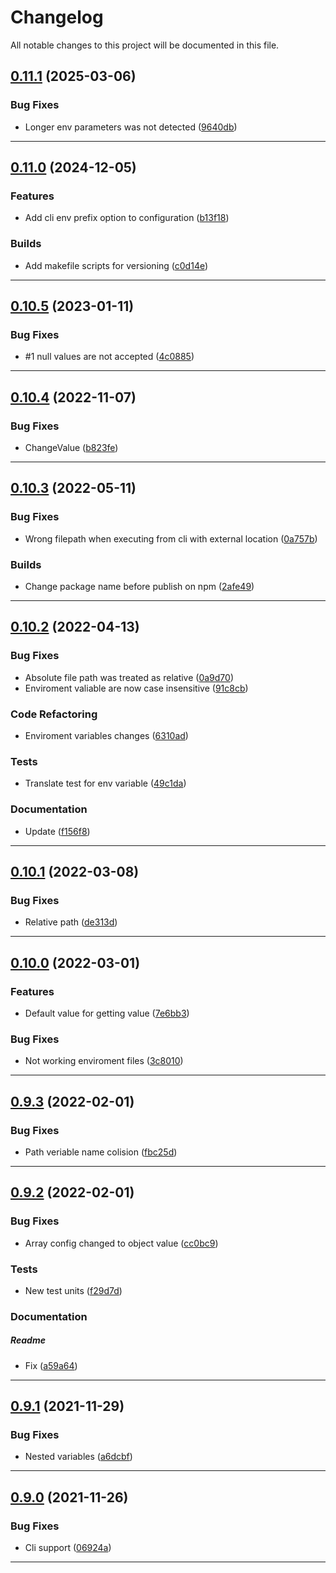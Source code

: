 <!--- BEGIN HEADER -->
# Changelog

All notable changes to this project will be documented in this file.
<!--- END HEADER -->

## [0.11.1](https://gitlab-p2.autobid.de/node/config/compare/0.11.0...0.11.1) (2025-03-06)
### Bug Fixes

* Longer env parameters was not detected ([9640db](https://gitlab-p2.autobid.de/node/config/commit/9640db3a6afd2c9a898070b201e8666b54ba68d2))


---

## [0.11.0](https://gitlab-p2.autobid.de/node/config/compare/0.10.8...0.11.0) (2024-12-05)
### Features

* Add cli env prefix option to configuration ([b13f18](https://gitlab-p2.autobid.de/node/config/commit/b13f1849fb6833cc21077a549cafab967d4d584e))

### Builds

* Add makefile scripts for versioning ([c0d14e](https://gitlab-p2.autobid.de/node/config/commit/c0d14ef179e27a97fa0011927e699ebd3aeeeb0b))


---

## [0.10.5](https://gitlab-p2.autobid.de/t.budzynski/node-config/compare/0.10.4...0.10.5) (2023-01-11)
### Bug Fixes

* #1 null values are not accepted ([4c0885](https://gitlab-p2.autobid.de/t.budzynski/node-config/commit/4c0885257796fcf42c79a09b76749d54206b309b))


---

## [0.10.4](https://gitlab-p2.autobid.de/t.budzynski/node-config/compare/0.10.3...0.10.4) (2022-11-07)
### Bug Fixes

* ChangeValue ([b823fe](https://gitlab-p2.autobid.de/t.budzynski/node-config/commit/b823feed9ab7bddb100abadb5c8eb31e55e67fa7))


---

## [0.10.3](https://gitlab-p2.autobid.de/t.budzynski/node-config/compare/0.10.2...0.10.3) (2022-05-11)
### Bug Fixes

* Wrong filepath when executing from cli with external location ([0a757b](https://gitlab-p2.autobid.de/t.budzynski/node-config/commit/0a757b8f5b2b50bf18ded3154f13f42aa7e3965d))

### Builds

* Change package name before publish on npm ([2afe49](https://gitlab-p2.autobid.de/t.budzynski/node-config/commit/2afe49d068b88385b694493bfdbcb763dab52102))


---

## [0.10.2](https://gitlab-p2.autobid.de/t.budzynski/node-config/compare/0.10.1...0.10.2) (2022-04-13)
### Bug Fixes

* Absolute file path was treated as relative ([0a9d70](https://gitlab-p2.autobid.de/t.budzynski/node-config/commit/0a9d70c21b5a38e009b4994e410611a6573a953f))
* Enviroment valiable are now case insensitive ([91c8cb](https://gitlab-p2.autobid.de/t.budzynski/node-config/commit/91c8cb039f2202b74d393a7796200cee0d4372b1))

### Code Refactoring

* Enviroment variables changes ([6310ad](https://gitlab-p2.autobid.de/t.budzynski/node-config/commit/6310adaa71266d42925edc4bce8352d93353aa6b))

### Tests

* Translate test for env variable ([49c1da](https://gitlab-p2.autobid.de/t.budzynski/node-config/commit/49c1dafba27ea9a13dcdfeb02914c093523f562f))

### Documentation

* Update ([f156f8](https://gitlab-p2.autobid.de/t.budzynski/node-config/commit/f156f8245b4692c34054711401d083d643bf207b))


---

## [0.10.1](https://gitlab-p2.autobid.de/t.budzynski/node-config/compare/0.10.0...0.10.1) (2022-03-08)
### Bug Fixes

* Relative path ([de313d](https://gitlab-p2.autobid.de/t.budzynski/node-config/commit/de313dff1054888a77397c924491cded328e0be0))


---

## [0.10.0](https://gitlab-p2.autobid.de/t.budzynski/node-config/compare/0.9.3...0.10.0) (2022-03-01)
### Features

* Default value for getting value ([7e6bb3](https://gitlab-p2.autobid.de/t.budzynski/node-config/commit/7e6bb3036e1e7e35f3109f32c322d99f640563d0))

### Bug Fixes

* Not working enviroment files ([3c8010](https://gitlab-p2.autobid.de/t.budzynski/node-config/commit/3c80106f3d525643a914b81ffda120d7a78cb304))


---

## [0.9.3](https://gitlab-p2.autobid.de/t.budzynski/node-config/compare/0.9.2...0.9.3) (2022-02-01)
### Bug Fixes

* Path veriable name colision ([fbc25d](https://gitlab-p2.autobid.de/t.budzynski/node-config/commit/fbc25d692f0ef0640db181b42c790d3364569dce))


---

## [0.9.2](https://gitlab-p2.autobid.de/t.budzynski/node-config/compare/0.9.1...0.9.2) (2022-02-01)
### Bug Fixes

* Array config changed to object value ([cc0bc9](https://gitlab-p2.autobid.de/t.budzynski/node-config/commit/cc0bc9d7ee325cdc604ec8e3443ec7162260bc6e))

### Tests

* New test units ([f29d7d](https://gitlab-p2.autobid.de/t.budzynski/node-config/commit/f29d7de06a47cf3d61f58577d367a691e44e53fd))

### Documentation


##### Readme

* Fix ([a59a64](https://gitlab-p2.autobid.de/t.budzynski/node-config/commit/a59a64a8e06def434f51bd4d4b4a8cdc279f8d13))


---

## [0.9.1](https://gitlab-p2.autobid.de/t.budzynski/node-config/compare/0.9.0...0.9.1) (2021-11-29)
### Bug Fixes

* Nested variables ([a6dcbf](https://gitlab-p2.autobid.de/t.budzynski/node-config/commit/a6dcbf66b84eaae2a0289381bda527fe70a5df93))


---

## [0.9.0](https://gitlab-p2.autobid.de/t.budzynski/node-config/compare/7175cd89102d5bb58fb8d9cac4c3dad1c1b302d3...0.9.0) (2021-11-26)
### Bug Fixes

* Cli support ([06924a](https://gitlab-p2.autobid.de/t.budzynski/node-config/commit/06924a72503a8eb882d3d1a9ebb224a400561279))


---

